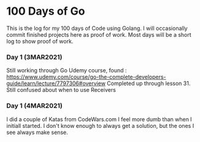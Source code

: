 # 100 Days of Go

This is the log for my 100 days of Code using Golang. I will occasionally commit
finished projects here as proof of work. Most days will be a short log to show
proof of work.

### Day 1 (3MAR2021)
Still working through Go Udemy course, found :
https://www.udemy.com/course/go-the-complete-developers-guide/learn/lecture/7797306#overview 
Completed up through lesson 31. Still confused about when to use Receivers

### Day 1 (4MAR2021)
I did a couple of Katas from CodeWars.com
I feel more dumb than when I initiall started. 
I don't know enough to always get a solution, but the ones I see always make sense.
